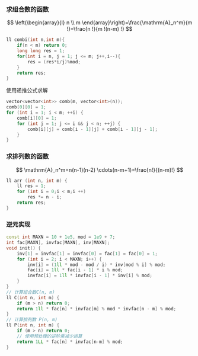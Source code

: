 ### 求组合数的函数

$$
\left(\begin{array}{l}
n \\
m
\end{array}\right)=\frac{\mathrm{A}_n^m}{m !}=\frac{n !}{m !(n-m) !}
$$

```c++
ll combi(int n,int m){
    if(n < m) return 0;
    long long res = 1;
    for(int i = n, j = 1; j <= m; j++,i--){
        res = (res*i/j)%mod;
    }
    return res;
}
```

使用递推公式求解

```c++
vector<vector<int>> comb(m, vector<int>(n));
comb[0][0] = 1;
for (int i = 1; i < m; ++i) {
    comb[i][0] = 1;
    for (int j = 1; j <= i && j < n; ++j) {
        comb[i][j] = comb[i - 1][j] + comb[i - 1][j - 1];
    }
}
```

### 求排列数的函数

$$
\mathrm{A}_n^m=n(n-1)(n-2) \cdots(n-m+1)=\frac{n!}{(n-m)!}
$$

```c++
ll arr (int n, int m) { 
	ll res = 1;
	for (int i = 0;i < m;i ++) 
		res *= n - i;
	return res;
}
```

### 逆元实现

```c++
const int MAXN = 10 + 1e5, mod = 1e9 + 7;
int fac[MAXN], invfac[MAXN], inv[MAXN];
void init() {
    inv[1] = invfac[1] = invfac[0] = fac[1] = fac[0] = 1;
    for (int i = 2; i < MAXN; i++) {
        inv[i] = (1ll * mod - mod / i) * inv[mod % i] % mod;
        fac[i] = 1ll * fac[i - 1] * i % mod;
        invfac[i] = 1ll * invfac[i - 1] * inv[i] % mod;
    }
}
// 计算组合数C(n, m)
ll C(int n, int m) {
    if (m > n) return 0;
    return 1ll * fac[n] * invfac[m] % mod * invfac[n - m] % mod;
}
// 计算排列数 P(n, m)
ll P(int n, int m) {
    if (m > n) return 0;
    // 使用预处理的逆阶乘减少运算
    return 1LL * fac[n] * invfac[n-m] % mod;
}
```

